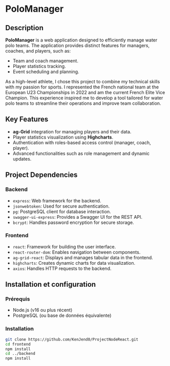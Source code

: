 # PoloManager

## Description

**PoloManager** is a web application designed to efficiently manage water polo teams. The application provides distinct features for managers, coaches, and players, such as:
- Team and coach management.
- Player statistics tracking.
- Event scheduling and planning.

As a high-level athlete, I chose this project to combine my technical skills with my passion for sports. I represented the French national team at the European U23 Championships in 2022 and am the current French Elite Vice Champion. This experience inspired me to develop a tool tailored for water polo teams to streamline their operations and improve team collaboration.

## Key Features

- **ag-Grid** integration for managing players and their data.
- Player statistics visualization using **Highcharts**.
- Authentication with roles-based access control (manager, coach, player).
- Advanced functionalities such as role management and dynamic updates.

## Project Dependencies

### Backend
- `express`: Web framework for the backend.
- `jsonwebtoken`: Used for secure authentication.
- `pg`: PostgreSQL client for database interaction.
- `swagger-ui-express`: Provides a Swagger UI for the REST API.
- `bcrypt`: Handles password encryption for secure storage.

### Frontend
- `react`: Framework for building the user interface.
- `react-router-dom`: Enables navigation between components.
- `ag-grid-react`: Displays and manages tabular data in the frontend.
- `highcharts`: Creates dynamic charts for data visualization.
- `axios`: Handles HTTP requests to the backend.

## Installation et configuration
### Prérequis
- Node.js (v16 ou plus récent)
- PostgreSQL (ou base de données équivalente)

### Installation
```bash
git clone https://github.com/KenJend0/ProjectNodeReact.git
cd frontend
npm install
cd ../backend
npm install
